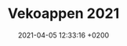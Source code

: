 ---
layout: post
title:  "Vekoappen 2021"
date:   2021-04-05 12:33:16 +0200
categories: [projects, app]
tags: [projects, app]
---